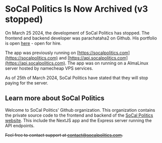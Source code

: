 # SoCal Politics Is Now Archived (v3 stopped)

On March 25 2024, the development of SoCal Politics has stopped. The frontend and backend developer was parachataha2 on Github. His portfolio is open [here](https://tahaparacha.netlify.app) - open for hire.

The app was previously running on [https://socalpolitics.com](https://socalpolitics.com) and [https://api.socalpolitics.com](https://api.socalpolitics.com). The app was on running on a AlmaLinux server hosted by namecheap VPS services.

As of 25th of March 2024, SoCal Politics have stated that they will stop paying for the server. 

## Learn more about SoCal Politics

Welcome to SoCal Politics' Github organization. This organization contains the private source code to the frontend and backend of the [SoCal Politics website](https://socalpolitics.com). This include the NextJS app and the Express server running the API endpoints. 

~~Feel free to contact support at contact@socalpolitics.com.~~
